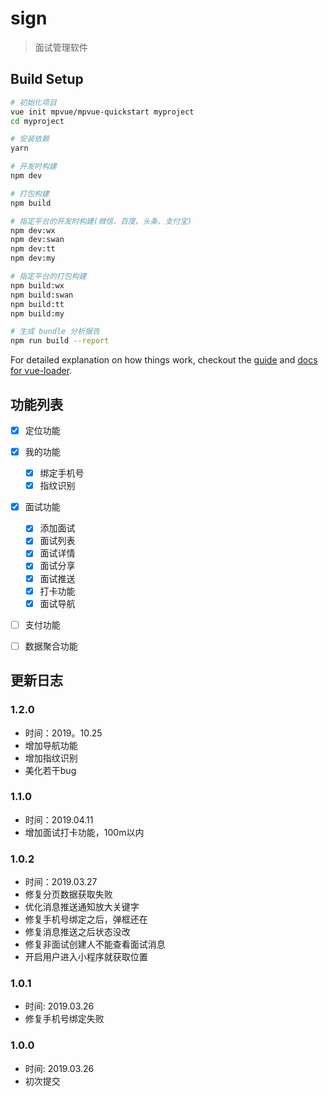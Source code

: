 # sign

> 面试管理软件

## Build Setup

``` bash
# 初始化项目
vue init mpvue/mpvue-quickstart myproject
cd myproject

# 安装依赖
yarn

# 开发时构建
npm dev

# 打包构建
npm build

# 指定平台的开发时构建(微信、百度、头条、支付宝)
npm dev:wx
npm dev:swan
npm dev:tt
npm dev:my

# 指定平台的打包构建
npm build:wx
npm build:swan
npm build:tt
npm build:my

# 生成 bundle 分析报告
npm run build --report
```

For detailed explanation on how things work, checkout the [guide](http://vuejs-templates.github.io/webpack/) and [docs for vue-loader](http://vuejs.github.io/vue-loader).


## 功能列表

- [x] 定位功能
- [x] 我的功能
    - [x] 绑定手机号
    - [x] 指纹识别
- [x] 面试功能
    - [x] 添加面试
    - [x] 面试列表
    - [x] 面试详情
    - [x] 面试分享
    - [x] 面试推送
    - [x] 打卡功能
    - [x] 面试导航
- [ ] 支付功能
- [ ] 数据聚合功能


## 更新日志
### 1.2.0
  - 时间：2019。10.25
  - 增加导航功能
  - 增加指纹识别
  - 美化若干bug

### 1.1.0
  - 时间：2019.04.11
  - 增加面试打卡功能，100m以内

### 1.0.2
  - 时间：2019.03.27
  - 修复分页数据获取失败
  - 优化消息推送通知放大关键字
  - 修复手机号绑定之后，弹框还在
  - 修复消息推送之后状态没改
  - 修复非面试创建人不能查看面试消息
  - 开启用户进入小程序就获取位置

### 1.0.1
  - 时间: 2019.03.26
  - 修复手机号绑定失败
### 1.0.0
  - 时间: 2019.03.26
  - 初次提交
